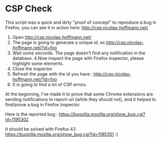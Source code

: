 # CSP Check

This script was a quick and dirty "proof of concept" to reproduce a bug in Firefox, you can see it in action here: http://csp.nicolas-hoffmann.net/

1. Open http://csp.nicolas-hoffmann.net/ 
2. The page is going to generate a unique id, ex http://csp.nicolas-hoffmann.net/?id=foo
3. Wait some seconds. The page doesn't find any notification in the database.
4.Now inspect the page with Firefox inspector, please highlight some elements.
5. Close the inspector
6. Refresh the page with the id you have : http://csp.nicolas-hoffmann.net/?id=foo
7. It is going to find a lot of CSP errors.

At the beginning, I've made it to prove that some Chrome extensions are sending notifications to report-uri (while they should not), and it helped to find/prove a bug in Firefox Inspector.

Here is the reported bug : https://bugzilla.mozilla.org/show_bug.cgi?id=1195302

It should be solved with Firefox 43 https://bugzilla.mozilla.org/show_bug.cgi?id=1185351 :)
